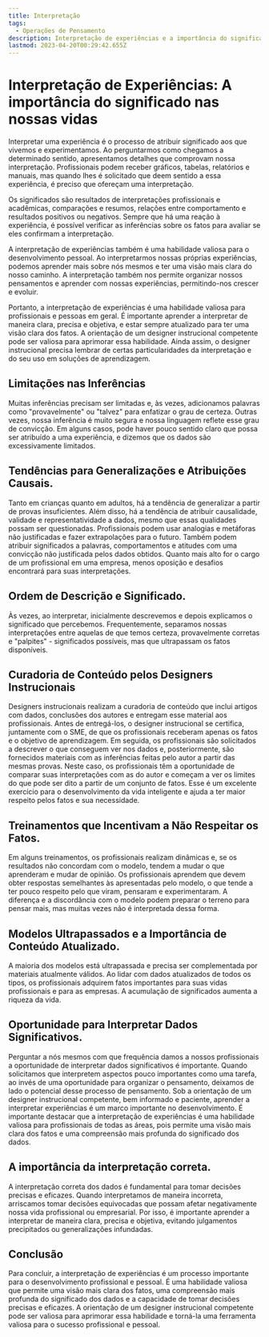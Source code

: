 ```yaml
---
title: Interpretação
tags:
  - Operações de Pensamento
description: Interpretação de experiências e a importância do significado nas nossas vidas
lastmod: 2023-04-20T00:29:42.655Z
---
```



# Interpretação de Experiências: A importância do significado nas nossas vidas

Interpretar uma experiência é o processo de atribuir significado aos que vivemos e experimentamos. Ao perguntarmos como chegamos a determinado sentido, apresentamos detalhes que comprovam nossa interpretação. Profissionais podem receber gráficos, tabelas, relatórios e manuais, mas quando lhes é solicitado que deem sentido a essa experiência, é preciso que ofereçam uma interpretação.

Os significados são resultados de interpretações profissionais e acadêmicas, comparações e resumos, relações entre comportamento e resultados positivos ou negativos. Sempre que há uma reação à experiência, é possível verificar as inferências sobre os fatos para avaliar se eles confirmam a interpretação.

A interpretação de experiências também é uma habilidade valiosa para o desenvolvimento pessoal. Ao interpretarmos nossas próprias experiências, podemos aprender mais sobre nós mesmos e ter uma visão mais clara do nosso caminho. A interpretação também nos permite organizar nossos pensamentos e aprender com nossas experiências, permitindo-nos crescer e evoluir.

Portanto, a interpretação de experiências é uma habilidade valiosa para profissionais e pessoas em geral. É importante aprender a interpretar de maneira clara, precisa e objetiva, e estar sempre atualizado para ter uma visão clara dos fatos. A orientação de um designer instrucional competente pode ser valiosa para aprimorar essa habilidade. Ainda assim, o designer instrucional precisa lembrar de certas particularidades da interpretação e do seu uso em soluções de aprendizagem.

## Limitações nas Inferências

Muitas inferências precisam ser limitadas e, às vezes, adicionamos palavras como "provavelmente" ou "talvez" para enfatizar o grau de certeza. Outras vezes, nossa inferência é muito segura e nossa linguagem reflete esse grau de convicção. Em alguns casos, pode haver pouco sentido claro que possa ser atribuído a uma experiência, e dizemos que os dados são excessivamente limitados.

## Tendências para Generalizações e Atribuições Causais.

Tanto em crianças quanto em adultos, há a tendência de generalizar a partir de provas insuficientes. Além disso, há a tendência de atribuir causalidade, validade e representatividade a dados, mesmo que essas qualidades possam ser questionadas. Profissionais podem usar analogias e metáforas não justificadas e fazer extrapolações para o futuro. Também podem atribuir significados a palavras, comportamentos e atitudes com uma convicção não justificada pelos dados obtidos. Quanto mais alto for o cargo de um profissional em uma empresa, menos oposição e desafios encontrará para suas interpretações.

## Ordem de Descrição e Significado.

Às vezes, ao interpretar, inicialmente descrevemos e depois explicamos o significado que percebemos. Frequentemente, separamos nossas interpretações entre aquelas de que temos certeza, provavelmente corretas e "palpites" - significados possíveis, mas que ultrapassam os fatos disponíveis.

## Curadoria de Conteúdo pelos Designers Instrucionais

Designers instrucionais realizam a curadoria de conteúdo que inclui artigos com dados, conclusões dos autores e entregam esse material aos profissionais. Antes de entregá-los, o designer instrucional se certifica, juntamente com o SME, de que os profissionais receberam apenas os fatos e o objetivo de aprendizagem. Em seguida, os profissionais são solicitados a descrever o que conseguem ver nos dados e, posteriormente, são fornecidos materiais com as inferências feitas pelo autor a partir das mesmas provas. Neste caso, os profissionais têm a oportunidade de comparar suas interpretações com as do autor e começam a ver os limites do que pode ser dito a partir de um conjunto de fatos. Esse é um excelente exercício para o desenvolvimento da vida inteligente e ajuda a ter maior respeito pelos fatos e sua necessidade.

## Treinamentos que Incentivam a Não Respeitar os Fatos.

Em alguns treinamentos, os profissionais realizam dinâmicas e, se os resultados não concordam com o modelo, tendem a mudar o que aprenderam e mudar de opinião. Os profissionais aprendem que devem obter respostas semelhantes às apresentadas pelo modelo, o que tende a ter pouco respeito pelo que viram, pensaram e experimentaram. A diferença e a discordância com o modelo podem preparar o terreno para pensar mais, mas muitas vezes não é interpretada dessa forma.

## Modelos Ultrapassados e a Importância de Conteúdo Atualizado.

A maioria dos modelos está ultrapassada e precisa ser complementada por materiais atualmente válidos. Ao lidar com dados atualizados de todos os tipos, os profissionais adquirem fatos importantes para suas vidas profissionais e para as empresas. A acumulação de significados aumenta a riqueza da vida.

## Oportunidade para Interpretar Dados Significativos.

Perguntar a nós mesmos com que frequência damos a nossos profissionais a oportunidade de interpretar dados significativos é importante. Quando solicitamos que interpretem aspectos pouco importantes como uma tarefa, ao invés de uma oportunidade para organizar o pensamento, deixamos de lado o potencial desse processo de pensamento. Sob a orientação de um designer instrucional competente, bem informado e paciente, aprender a interpretar experiências é um marco importante no desenvolvimento. É importante destacar que a interpretação de experiências é uma habilidade valiosa para profissionais de todas as áreas, pois permite uma visão mais clara dos fatos e uma compreensão mais profunda do significado dos dados.

## A importância da interpretação correta.

A interpretação correta dos dados é fundamental para tomar decisões precisas e eficazes. Quando interpretamos de maneira incorreta, arriscamos tomar decisões equivocadas que possam afetar negativamente nossa vida profissional ou empresarial. Por isso, é importante aprender a interpretar de maneira clara, precisa e objetiva, evitando julgamentos precipitados ou generalizações infundadas.

## Conclusão

Para concluir, a interpretação de experiências é um processo importante para o desenvolvimento profissional e pessoal. É uma habilidade valiosa que permite uma visão mais clara dos fatos, uma compreensão mais profunda do significado dos dados e a capacidade de tomar decisões precisas e eficazes. A orientação de um designer instrucional competente pode ser valiosa para aprimorar essa habilidade e torná-la uma ferramenta valiosa para o sucesso profissional e pessoal.

